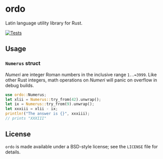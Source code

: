 # ordo

Latin language utility library for Rust.

[![Tests](https://github.com/donmccaughey/ordo/actions/workflows/tests.yml/badge.svg)](https://github.com/donmccaughey/ordo/actions/workflows/tests.yml)

## Usage

### `Numerus` struct

_Numeri_ are integer Roman numbers in the inclusive range `1..=3999`.  Like other Rust integers,
math operations on _Numeri_ will panic on overflow in debug builds.  

```rust
use ordo::Numerus;
let xlii = Numerus::try_from(42).unwrap();
let ix = Numerus::try_from(9).unwrap();
let xxxiii = xlii - ix;
println!("The answer is {}", xxxiii);
// prints "XXXIII"
```
    

## License

`ordo` is made available under a BSD-style license; see the `LICENSE` file for
details.

